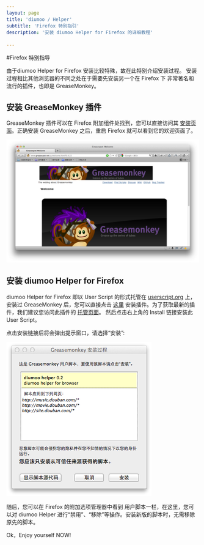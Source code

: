 ```yaml
---
layout: page
title: 'diumoo / Helper'
subtitle: 'Firefox 特别指引'
description: '安装 diumoo Helper for Firefox 的详细教程'

---
```


#Firefox 特别指导

由于diumoo Helper for Firefox 安装比较特殊，故在此特别介绍安装过程。
安装过程相比其他浏览器的不同之处在于需要先安装另一个在 Firefox 下
非常著名和流行的插件，也即是 GreaseMonkey。

## 安装 GreaseMonkey 插件

GreaseMonkey 插件可以在 Firefox 附加组件处找到，您可以直接访问其
[安装页面](https://addons.mozilla.org/firefox/addon/748)。正确安装
GreaseMonkey 之后，重启 Firefox 就可以看到它的欢迎页面了。

![GreaseMonkey 欢迎页面](/static/extensions/grease_welcome.png)

## 安装 diumoo Helper for Firefox

diumoo Helper for Firefox 即以 User Script 的形式托管在 [userscript.org](http://userscript.org)
上，安装过 GreaseMonkey 后，您可以直接点击 [这里](http://userscripts.org/scripts/source/142009.user.js)
安装插件。为了获取最新的插件，我们建议您访问此插件的 [托管页面](http://userscripts.org/scripts/show/142009)。
然后点击右上角的 Install 链接安装此 User Script。

点击安装链接后将会弹出提示窗口，请选择“安装”:

![提示窗口](/static/extensions/notice_window.png)

随后，您可以在 Firefox 的附加选项管理器中看到 用户脚本一栏，在这里，您可以对
diumoo Helper 进行“禁用”、“移除”等操作。安装新版的脚本时，无需移除原先的脚本。

Ok，Enjoy yourself NOW!

